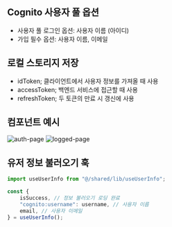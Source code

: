 ## Cognito 사용자 풀 옵션

-   사용자 풀 로그인 옵션: 사용자 이름 (아이디)
-   가입 필수 옵션: 사용자 이름, 이메일

## 로컬 스토리지 저장

-   idToken; 클라이언트에서 사용자 정보를 가져올 때 사용
-   accessToken; 백엔드 서비스에 접근할 때 사용
-   refreshToken; 두 토큰의 만료 시 갱신에 사용

## 컴포넌트 예시

![auth-page](https://github.com/user-attachments/assets/c0a1a686-62d5-4110-a3a9-18aa31b743b8)
![logged-page](https://github.com/user-attachments/assets/318f73f3-c000-4c11-8552-1823e460e47d)

## 유저 정보 불러오기 훅

```ts
import useUserInfo from "@/shared/lib/useUserInfo";

const {
    isSuccess, // 정보 불러오기 로딩 완료
    "cognito:username": username, // 사용자 이름
    email, // 사용자 이메일
} = useUserInfo();
```

